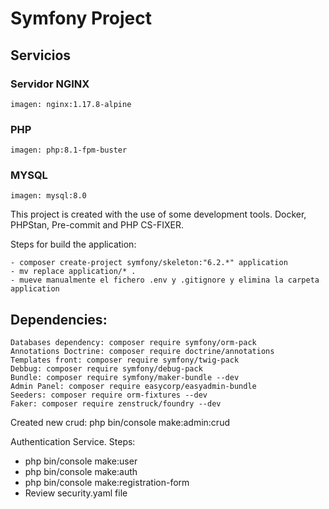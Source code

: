 #  Symfony Project

## Servicios

### Servidor NGINX
    imagen: nginx:1.17.8-alpine
### PHP 
    imagen: php:8.1-fpm-buster
### MYSQL
    imagen: mysql:8.0


This project is created with the use of some development tools. Docker, PHPStan, Pre-commit and PHP CS-FIXER.

Steps for build the application:

```
- composer create-project symfony/skeleton:"6.2.*" application
- mv replace application/* .
- mueve manualmente el fichero .env y .gitignore y elimina la carpeta application

```

## Dependencies:
```
Databases dependency: composer require symfony/orm-pack
Annotations Doctrine: composer require doctrine/annotations
Templates front: composer require symfony/twig-pack
Debbug: composer require symfony/debug-pack
Bundle: composer require symfony/maker-bundle --dev
Admin Panel: composer require easycorp/easyadmin-bundle
Seeders: composer require orm-fixtures --dev
Faker: composer require zenstruck/foundry --dev
```
Created new crud:
php bin/console make:admin:crud

Authentication Service. Steps:
- php bin/console make:user
- php bin/console make:auth
- php bin/console make:registration-form
- Review security.yaml file